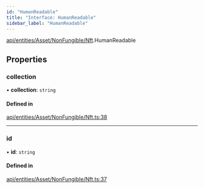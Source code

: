 ```yaml
---
id: "HumanReadable"
title: "Interface: HumanReadable"
sidebar_label: "HumanReadable"
---
```


[api/entities/Asset/NonFungible/Nft](../../../../../../../modules/API/Entities/Asset/NonFungible/Nft/Nft.md).HumanReadable

## Properties

### collection

• **collection**: `string`

#### Defined in

[api/entities/Asset/NonFungible/Nft.ts:38](https://github.com/PolymeshAssociation/polymesh-sdk/blob/8a9158669/src/api/entities/Asset/NonFungible/Nft.ts#L38)

___

### id

• **id**: `string`

#### Defined in

[api/entities/Asset/NonFungible/Nft.ts:37](https://github.com/PolymeshAssociation/polymesh-sdk/blob/8a9158669/src/api/entities/Asset/NonFungible/Nft.ts#L37)
